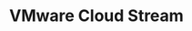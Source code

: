 ---
title: "VMware Cloud Stream"
type: "tv-show"
streaming: "twitch"
id: "tanzu-tuesdays"
image: "/images/tv/shows/vmware-cloud-stream.png"
og_image: "/images/og/vmware-cloud-stream.png"
weight: 5
menu:
    main:
        parent: "tv"
        weight: 5
# Text that appears on show index page under show name
description: See VMware Cloud in action and learn how it can be used to solve specific challenges.
# Text that appears highlighted in green on show index page above show name
teaser: Live Every Thursday at 10am ET
# Text that shows on show page under show name
subheader: Live interviews, demos, and tech deep dives on VMware Cloud, every Thursday at 10am ET.
# Any content below here shows up above episode index
---